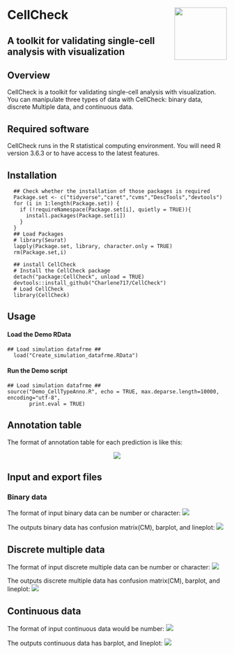 # CellCheck <img src="Figures/CellCheck2.png" align="right" width="120" />
## A toolkit for validating single-cell analysis with visualization

## Overview

CellCheck is a toolkit for validating single-cell analysis with visualization.
You can manipulate three types of data with CellCheck: binary data, discrete Multiple data, and continuous data.


## Required software
CellCheck runs in the R statistical computing environment. You will need R version 3.6.3 or to have access to the latest features.


## Installation

```{r, eval = FALSE}
  ## Check whether the installation of those packages is required 
  Package.set <- c("tidyverse","caret","cvms","DescTools","devtools")
  for (i in 1:length(Package.set)) {
    if (!requireNamespace(Package.set[i], quietly = TRUE)){
      install.packages(Package.set[i])
    }
  }
  ## Load Packages
  # library(Seurat)
  lapply(Package.set, library, character.only = TRUE)
  rm(Package.set,i)

  ## install CellCheck
  # Install the CellCheck package
  detach("package:CellCheck", unload = TRUE)
  devtools::install_github("Charlene717/CellCheck")
  # Load CellCheck
  library(CellCheck)
```

## Usage

#### Load the Demo RData ####
```{r, eval = FALSE}
## Load simulation datafrme ##
  load("Create_simulation_datafrme.RData")
```
#### Run the Demo script ####
```{r, eval = FALSE}
## Load simulation datafrme ##
source("Demo_CellTypeAnno.R", echo = TRUE, max.deparse.length=10000, encoding="utf-8",
       print.eval = TRUE) 
```
## Annotation table
The format of annotation table for each prediction is like this:
<p style="text-align:center;"><img src="https://github.com/Charlene717/CellCheck/blob/main/Figures/Annotation%20table.jpg">

## Input and export files
### Binary data
The format of input binary data can be number or character:
<img src="https://github.com/Charlene717/CellCheck/blob/main/Figures/Binary_data_Input.jpg">

The outputs binary data has confusion matrix(CM), barplot, and lineplot:
<img src="https://github.com/Charlene717/CellCheck/blob/main/Figures/Binary_data.jpg">

## Discrete multiple data
The format of input discrete multiple data can be number or character:
<img src="https://github.com/Charlene717/CellCheck/blob/main/Figures/Discrete_multiple_data_Input.jpg">

The outputs discrete multiple data has confusion matrix(CM), barplot, and lineplot:
<img src="https://github.com/Charlene717/CellCheck/blob/main/Figures/Discrete_multiple_data.jpg">

## Continuous data
The format of input continuous data would be number:
<img src="https://github.com/Charlene717/CellCheck/blob/main/Figures/Continuous_data_Input.jpg">

The outputs continuous data has barplot, and lineplot:
<img src="https://github.com/Charlene717/CellCheck/blob/main/Figures/Continuous_data.jpg">


